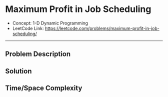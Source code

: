 # Maximum Profit in Job Scheduling

- Concept: 1-D Dynamic Programming
- LeetCode Link: https://leetcode.com/problems/maximum-profit-in-job-scheduling/

---

## Problem Description

## Solution

## Time/Space Complexity

